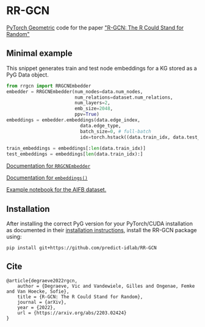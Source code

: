 # RR-GCN
[PyTorch Geometric](https://github.com/pyg-team/pytorch_geometric) code for the paper ["R-GCN: The R Could Stand for Random"](https://arxiv.org/abs/2203.02424)

## Minimal example
This snippet generates train and test node embeddings for a KG stored as a PyG Data object. 
```python
from rrgcn import RRGCNEmbedder
embedder = RRGCNEmbedder(num_nodes=data.num_nodes, 
                         num_relations=dataset.num_relations, 
                         num_layers=2, 
                         emb_size=2048,
                         ppv=True)
embeddings = embedder.embeddings(data.edge_index, 
                           data.edge_type,
                           batch_size=0, # full-batch
                           idx=torch.hstack((data.train_idx, data.test_idx)))
                           
train_embeddings = embeddings[:len(data.train_idx)]
test_embeddings = embeddings[len(data.train_idx):] 
```
[Documentation for `RRGCNEmbedder`](rrgcn/random_rgcn_embedder.py#L43) 

[Documentation for `embeddings()`](rrgcn/random_rgcn_embedder.py#L161) 

[Example notebook for the AIFB dataset.](examples/aifb.ipynb)


## Installation
After installing the correct PyG version for your PyTorch/CUDA installation as documented in their [installation instructions](https://github.com/pyg-team/pytorch_geometric#installation), install the RR-GCN package using:

`pip install git+https://github.com/predict-idlab/RR-GCN`

## Cite
```
@article{degraeve2022rgcn,
    author = {Degraeve, Vic and Vandewiele, Gilles and Ongenae, Femke and Van Hoecke, Sofie},
    title = {R-GCN: The R Could Stand for Random},
    journal = {arXiv},
    year = {2022},
    url = {https://arxiv.org/abs/2203.02424}
}
```
